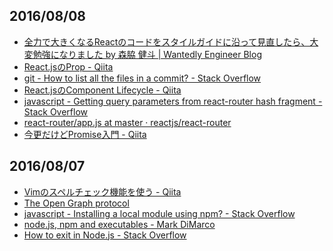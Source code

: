 2016/08/08
----------

- [全力で大きくなるReactのコードをスタイルガイドに沿って見直したら、大変勉強になりました by 森脇 健斗 | Wantedly Engineer Blog](https://www.wantedly.com/companies/wantedly/post_articles/32166)
- [React.jsのProp - Qiita](http://qiita.com/koba04/items/bc13d1f42964278ae14e)
- [git - How to list all the files in a commit? - Stack Overflow](http://stackoverflow.com/questions/424071/how-to-list-all-the-files-in-a-commit)
- [React.jsのComponent Lifecycle - Qiita](http://qiita.com/koba04/items/66e9c5be8f2e31f28461)
- [javascript - Getting query parameters from react-router hash fragment - Stack Overflow](http://stackoverflow.com/questions/29852998/getting-query-parameters-from-react-router-hash-fragment)
- [react-router/app.js at master · reactjs/react-router](https://github.com/reactjs/react-router/blob/master/examples/query-params/app.js)
- [今更だけどPromise入門 - Qiita](http://qiita.com/koki_cheese/items/c559da338a3d307c9d88#promiseallp1-p2-)

2016/08/07
----------

- [Vimのスペルチェック機能を使う - Qiita](http://qiita.com/crispy/items/9a49d7dc792740f062ab)
- [The Open Graph protocol](http://ogp.me/)
- [javascript - Installing a local module using npm? - Stack Overflow](http://stackoverflow.com/questions/8088795/installing-a-local-module-using-npm)
- [node.js, npm and executables - Mark DiMarco](http://markmarkoh.com/nodejs-npm-and-executables/)
- [How to exit in Node.js - Stack Overflow](http://stackoverflow.com/questions/5266152/how-to-exit-in-node-js)
